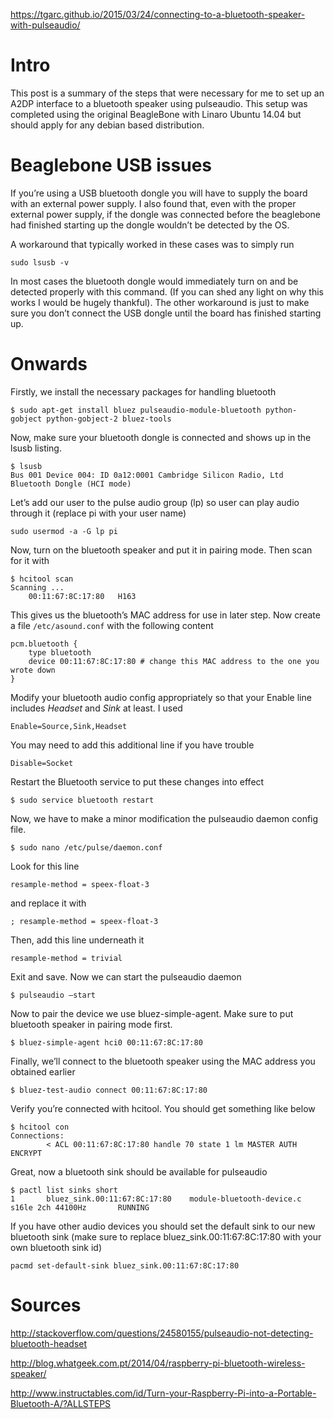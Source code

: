 https://tgarc.github.io/2015/03/24/connecting-to-a-bluetooth-speaker-with-pulseaudio/

# Intro

This post is a summary of the steps that were necessary for me to set up an A2DP interface to a bluetooth speaker using pulseaudio. This setup was completed using the original BeagleBone with Linaro Ubuntu 14.04 but should apply for any debian based distribution.

# Beaglebone USB issues

If you’re using a USB bluetooth dongle you will have to supply the board with an external power supply. I also found that, even with the proper external power supply, if the dongle was connected before the beaglebone had finished starting up the dongle wouldn’t be detected by the OS.

A workaround that typically worked in these cases was to simply run

    sudo lsusb -v

In most cases the bluetooth dongle would immediately turn on and be detected properly with this command. (If you can shed any light on why this works I would be hugely thankful). The other workaround is just to make sure you don’t connect the USB dongle until the board has finished starting up.

# Onwards

Firstly, we install the necessary packages for handling bluetooth

    $ sudo apt-get install bluez pulseaudio-module-bluetooth python-gobject python-gobject-2 bluez-tools

Now, make sure your bluetooth dongle is connected and shows up in the lsusb listing.

    $ lsusb
    Bus 001 Device 004: ID 0a12:0001 Cambridge Silicon Radio, Ltd Bluetooth Dongle (HCI mode)

Let’s add our user to the pulse audio group (lp) so user can play audio through it (replace pi with your user name)

    sudo usermod -a -G lp pi

Now, turn on the bluetooth speaker and put it in pairing mode. Then scan for it with

    $ hcitool scan
    Scanning ...
        00:11:67:8C:17:80   H163

This gives us the bluetooth’s MAC address for use in later step. Now create a file `/etc/asound.conf` with the following content

    pcm.bluetooth {
        type bluetooth
        device 00:11:67:8C:17:80 # change this MAC address to the one you wrote down
    }

Modify your bluetooth audio config appropriately so that your Enable line includes *Headset* and *Sink* at least. I used

    Enable=Source,Sink,Headset

You may need to add this additional line if you have trouble

    Disable=Socket

Restart the Bluetooth service to put these changes into effect

    $ sudo service bluetooth restart

Now, we have to make a minor modification the pulseaudio daemon config file.

    $ sudo nano /etc/pulse/daemon.conf

Look for this line

    resample-method = speex-float-3

and replace it with

    ; resample-method = speex-float-3

Then, add this line underneath it

    resample-method = trivial

Exit and save. Now we can start the pulseaudio daemon

    $ pulseaudio –start

Now to pair the device we use bluez-simple-agent. Make sure to put bluetooth speaker in pairing mode first.

    $ bluez-simple-agent hci0 00:11:67:8C:17:80

Finally, we’ll connect to the bluetooth speaker using the MAC address you obtained earlier

    $ bluez-test-audio connect 00:11:67:8C:17:80

Verify you’re connected with hcitool. You should get something like below

    $ hcitool con
    Connections:
            < ACL 00:11:67:8C:17:80 handle 70 state 1 lm MASTER AUTH ENCRYPT

Great, now a bluetooth sink should be available for pulseaudio

    $ pactl list sinks short
    1       bluez_sink.00:11:67:8C:17:80    module-bluetooth-device.c       s16le 2ch 44100Hz       RUNNING

If you have other audio devices you should set the default sink to our new bluetooth sink (make sure to replace bluez\_sink.00:11:67:8C:17:80 with your own bluetooth sink id)

    pacmd set-default-sink bluez_sink.00:11:67:8C:17:80

# Sources

<http://stackoverflow.com/questions/24580155/pulseaudio-not-detecting-bluetooth-headset>

<http://blog.whatgeek.com.pt/2014/04/raspberry-pi-bluetooth-wireless-speaker/>

<http://www.instructables.com/id/Turn-your-Raspberry-Pi-into-a-Portable-Bluetooth-A/?ALLSTEPS>
